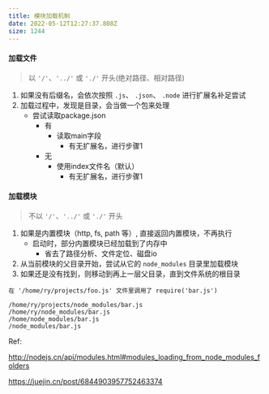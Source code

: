 ```yaml
---
title: 模块加载机制
date: 2022-05-12T12:27:37.808Z
size: 1244
---
```

#### 加载文件

>  以 `'/'`、`'../'` 或 `'./'` 开头(绝对路径、相对路径)

1. 如果没有后缀名，会依次按照 `.js`、 `.json`、 `.node` 进行扩展名补足尝试
2. 加载过程中，发现是目录，会当做一个包来处理
   - 尝试读取package.json
     - 有
       - 读取main字段
         - 有无扩展名，进行步骤1
     - 无
       - 使用index文件名（默认）
         - 有无扩展名，进行步骤1

#### 加载模块

> 不以 `'/'`、`'../'` 或 `'./'` 开头

1. 如果是内置模块（http, fs, path 等）, 直接返回内置模块，不再执行
   - 启动时，部分内置模块已经加载到了内存中
     - 省去了路径分析、文件定位、磁盘io 
2. 从当前模块的父目录开始，尝试从它的 `node_modules` 目录里加载模块
3. 如果还是没有找到，则移动到再上一层父目录，直到文件系统的根目录

```
在 '/home/ry/projects/foo.js' 文件里调用了 require('bar.js')

/home/ry/projects/node_modules/bar.js
/home/ry/node_modules/bar.js
/home/node_modules/bar.js
/node_modules/bar.js
```



Ref:

http://nodejs.cn/api/modules.html#modules_loading_from_node_modules_folders

https://juejin.cn/post/6844903957752463374
